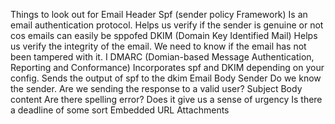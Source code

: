 
Things to look out for
Email Header
Spf (sender policy Framework)
Is an email authentication protocol. Helps us verify if the sender is genuine or not cos emails can easily be sppofed
DKIM (Domain Key Identified Mail)
Helps us verify the integrity of the email. We need to know if the email has not been tampered with it. I
DMARC (Domian-based Message Authentication, Reporting and Conformance)
Incorporates spf and DKIM depending on your config. Sends the output of spf to the dkim
Email Body
Sender
Do we know the sender. Are we sending the response to a valid user?
Subject
Body content
Are there spelling error?
Does it give us a sense of urgency
Is there a deadline of some sort
Embedded URL
Attachments

